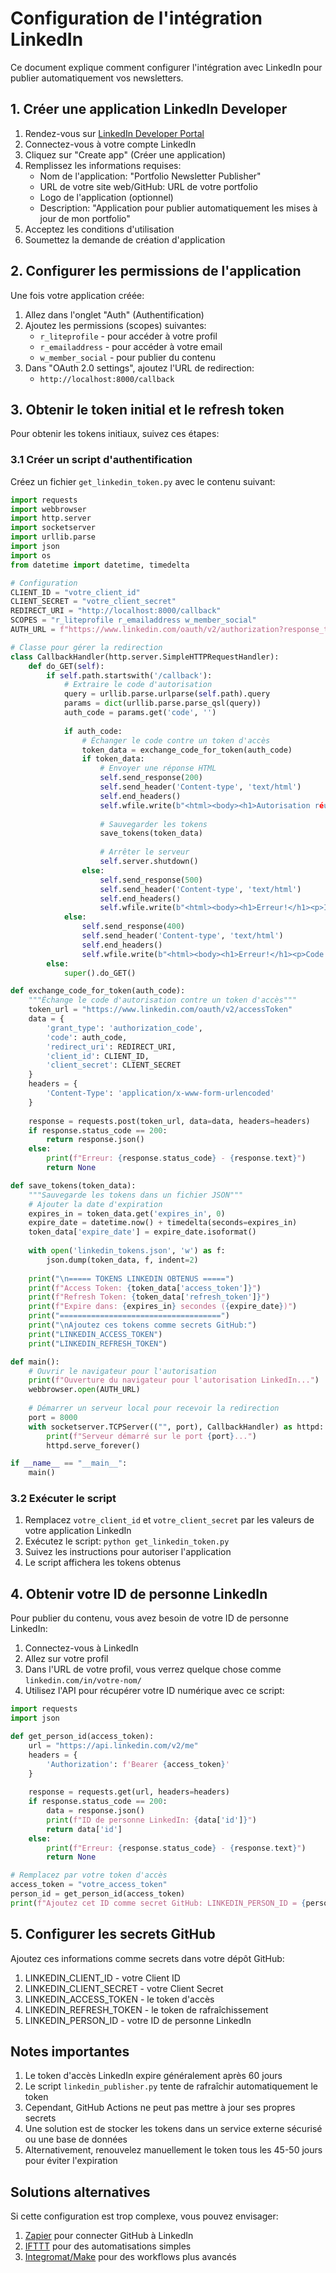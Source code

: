 # Configuration de l'intégration LinkedIn

Ce document explique comment configurer l'intégration avec LinkedIn pour publier automatiquement vos newsletters.

## 1. Créer une application LinkedIn Developer

1. Rendez-vous sur [LinkedIn Developer Portal](https://www.linkedin.com/developers/)
2. Connectez-vous à votre compte LinkedIn
3. Cliquez sur "Create app" (Créer une application)
4. Remplissez les informations requises:
   - Nom de l'application: "Portfolio Newsletter Publisher"
   - URL de votre site web/GitHub: URL de votre portfolio
   - Logo de l'application (optionnel)
   - Description: "Application pour publier automatiquement les mises à jour de mon portfolio"
5. Acceptez les conditions d'utilisation
6. Soumettez la demande de création d'application

## 2. Configurer les permissions de l'application

Une fois votre application créée:

1. Allez dans l'onglet "Auth" (Authentification)
2. Ajoutez les permissions (scopes) suivantes:
   - `r_liteprofile` - pour accéder à votre profil
   - `r_emailaddress` - pour accéder à votre email
   - `w_member_social` - pour publier du contenu
3. Dans "OAuth 2.0 settings", ajoutez l'URL de redirection:
   - `http://localhost:8000/callback`

## 3. Obtenir le token initial et le refresh token

Pour obtenir les tokens initiaux, suivez ces étapes:

### 3.1 Créer un script d'authentification

Créez un fichier `get_linkedin_token.py` avec le contenu suivant:

```python
import requests
import webbrowser
import http.server
import socketserver
import urllib.parse
import json
import os
from datetime import datetime, timedelta

# Configuration
CLIENT_ID = "votre_client_id"
CLIENT_SECRET = "votre_client_secret"
REDIRECT_URI = "http://localhost:8000/callback"
SCOPES = "r_liteprofile r_emailaddress w_member_social"
AUTH_URL = f"https://www.linkedin.com/oauth/v2/authorization?response_type=code&client_id={CLIENT_ID}&redirect_uri={REDIRECT_URI}&scope={SCOPES}"

# Classe pour gérer la redirection
class CallbackHandler(http.server.SimpleHTTPRequestHandler):
    def do_GET(self):
        if self.path.startswith('/callback'):
            # Extraire le code d'autorisation
            query = urllib.parse.urlparse(self.path).query
            params = dict(urllib.parse.parse_qsl(query))
            auth_code = params.get('code', '')
            
            if auth_code:
                # Échanger le code contre un token d'accès
                token_data = exchange_code_for_token(auth_code)
                if token_data:
                    # Envoyer une réponse HTML
                    self.send_response(200)
                    self.send_header('Content-type', 'text/html')
                    self.end_headers()
                    self.wfile.write(b"<html><body><h1>Autorisation réussie!</h1><p>Vous pouvez fermer cette fenêtre.</p></body></html>")
                    
                    # Sauvegarder les tokens
                    save_tokens(token_data)
                    
                    # Arrêter le serveur
                    self.server.shutdown()
                else:
                    self.send_response(500)
                    self.send_header('Content-type', 'text/html')
                    self.end_headers()
                    self.wfile.write(b"<html><body><h1>Erreur!</h1><p>Impossible d'obtenir le token d'accès.</p></body></html>")
            else:
                self.send_response(400)
                self.send_header('Content-type', 'text/html')
                self.end_headers()
                self.wfile.write(b"<html><body><h1>Erreur!</h1><p>Code d'autorisation manquant.</p></body></html>")
        else:
            super().do_GET()

def exchange_code_for_token(auth_code):
    """Échange le code d'autorisation contre un token d'accès"""
    token_url = "https://www.linkedin.com/oauth/v2/accessToken"
    data = {
        'grant_type': 'authorization_code',
        'code': auth_code,
        'redirect_uri': REDIRECT_URI,
        'client_id': CLIENT_ID,
        'client_secret': CLIENT_SECRET
    }
    headers = {
        'Content-Type': 'application/x-www-form-urlencoded'
    }
    
    response = requests.post(token_url, data=data, headers=headers)
    if response.status_code == 200:
        return response.json()
    else:
        print(f"Erreur: {response.status_code} - {response.text}")
        return None

def save_tokens(token_data):
    """Sauvegarde les tokens dans un fichier JSON"""
    # Ajouter la date d'expiration
    expires_in = token_data.get('expires_in', 0)
    expire_date = datetime.now() + timedelta(seconds=expires_in)
    token_data['expire_date'] = expire_date.isoformat()
    
    with open('linkedin_tokens.json', 'w') as f:
        json.dump(token_data, f, indent=2)
    
    print("\n===== TOKENS LINKEDIN OBTENUS =====")
    print(f"Access Token: {token_data['access_token']}")
    print(f"Refresh Token: {token_data['refresh_token']}")
    print(f"Expire dans: {expires_in} secondes ({expire_date})")
    print("====================================")
    print("\nAjoutez ces tokens comme secrets GitHub:")
    print("LINKEDIN_ACCESS_TOKEN")
    print("LINKEDIN_REFRESH_TOKEN")

def main():
    # Ouvrir le navigateur pour l'autorisation
    print(f"Ouverture du navigateur pour l'autorisation LinkedIn...")
    webbrowser.open(AUTH_URL)
    
    # Démarrer un serveur local pour recevoir la redirection
    port = 8000
    with socketserver.TCPServer(("", port), CallbackHandler) as httpd:
        print(f"Serveur démarré sur le port {port}...")
        httpd.serve_forever()

if __name__ == "__main__":
    main()
```

### 3.2 Exécuter le script

1. Remplacez `votre_client_id` et `votre_client_secret` par les valeurs de votre application LinkedIn
2. Exécutez le script: `python get_linkedin_token.py`
3. Suivez les instructions pour autoriser l'application
4. Le script affichera les tokens obtenus

## 4. Obtenir votre ID de personne LinkedIn

Pour publier du contenu, vous avez besoin de votre ID de personne LinkedIn:

1. Connectez-vous à LinkedIn
2. Allez sur votre profil
3. Dans l'URL de votre profil, vous verrez quelque chose comme `linkedin.com/in/votre-nom/`
4. Utilisez l'API pour récupérer votre ID numérique avec ce script:

```python
import requests
import json

def get_person_id(access_token):
    url = "https://api.linkedin.com/v2/me"
    headers = {
        'Authorization': f'Bearer {access_token}'
    }
    
    response = requests.get(url, headers=headers)
    if response.status_code == 200:
        data = response.json()
        print(f"ID de personne LinkedIn: {data['id']}")
        return data['id']
    else:
        print(f"Erreur: {response.status_code} - {response.text}")
        return None

# Remplacez par votre token d'accès
access_token = "votre_access_token"
person_id = get_person_id(access_token)
print(f"Ajoutez cet ID comme secret GitHub: LINKEDIN_PERSON_ID = {person_id}")
```

## 5. Configurer les secrets GitHub

Ajoutez ces informations comme secrets dans votre dépôt GitHub:

1. LINKEDIN_CLIENT_ID - votre Client ID
2. LINKEDIN_CLIENT_SECRET - votre Client Secret
3. LINKEDIN_ACCESS_TOKEN - le token d'accès 
4. LINKEDIN_REFRESH_TOKEN - le token de rafraîchissement
5. LINKEDIN_PERSON_ID - votre ID de personne LinkedIn

## Notes importantes

1. Le token d'accès LinkedIn expire généralement après 60 jours
2. Le script `linkedin_publisher.py` tente de rafraîchir automatiquement le token
3. Cependant, GitHub Actions ne peut pas mettre à jour ses propres secrets
4. Une solution est de stocker les tokens dans un service externe sécurisé ou une base de données
5. Alternativement, renouvelez manuellement le token tous les 45-50 jours pour éviter l'expiration

## Solutions alternatives

Si cette configuration est trop complexe, vous pouvez envisager:

1. [Zapier](https://zapier.com/) pour connecter GitHub à LinkedIn
2. [IFTTT](https://ifttt.com/) pour des automatisations simples
3. [Integromat/Make](https://www.make.com/) pour des workflows plus avancés
